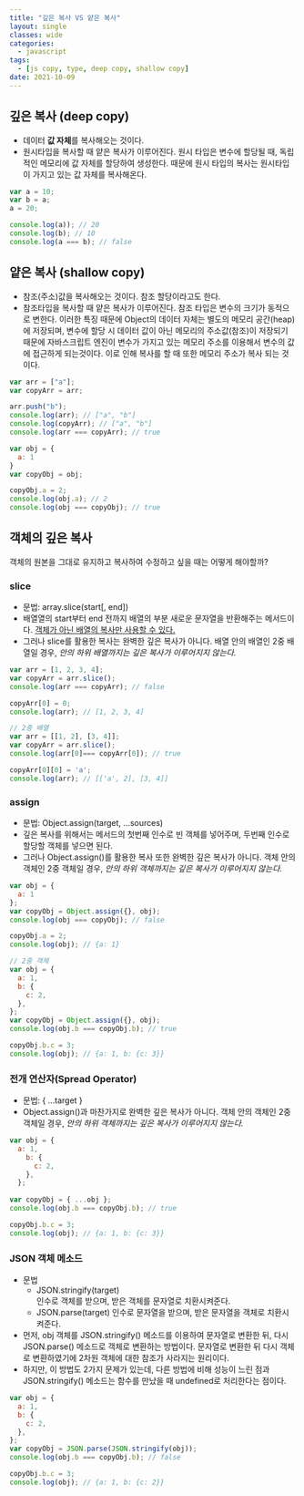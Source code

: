 ```yaml
---
title: "깊은 복사 VS 얕은 복사"
layout: single
classes: wide
categories:
  - javascript
tags:
  - [js copy, type, deep copy, shallow copy]
date: 2021-10-09
---
```


## 깊은 복사 (deep copy)
* 데이터 **값 자체**를 복사해오는 것이다.
* 원시타입을 복사할 때 얕은 복사가 이루어진다. 원시 타입은 변수에 할당될 때, 독립적인 메모리에 값 자체를 할당하여 생성한다. 때문에 원시 타입의 복사는 원시타입이 가지고 있는 값 자체를 복사해온다.

```javascript
var a = 10;
var b = a;
a = 20;

console.log(a)); // 20
console.log(b); // 10
console.log(a === b); // false
```


## 얕은 복사 (shallow copy)
* 참조(주소)값을 복사해오는 것이다. 참조 할당이라고도 한다.
* 참조타입을 복사할 때 얕은 복사가 이루어진다. 참조 타입은 변수의 크기가 동적으로 변한다. 이러한 특징 때문에 Object의 데이터 자체는 별도의 메모리 공간(heap)에 저장되며, 변수에 할당 시 데이터 값이 아닌 메모리의 주소값(참조)이 저장되기 때문에 자바스크립트 엔진이 변수가 가지고 있는 메모리 주소를 이용해서 변수의 값에 접근하게 되는것이다. 이로 인해 복사를 할 때 또한 메모리 주소가 복사 되는 것이다.

```javascript
var arr = ["a"];
var copyArr = arr;

arr.push("b");
console.log(arr); // ["a", "b"]
console.log(copyArr); // ["a", "b"]
console.log(arr === copyArr); // true

var obj = {
  a: 1
}
var copyObj = obj;

copyObj.a = 2;
console.log(obj.a); // 2
console.log(obj === copyObj); // true
```


## 객체의 깊은 복사
객체의 원본을 그대로 유지하고 복사하여 수정하고 싶을 때는 어떻게 해야할까?

### slice
* 문법: array.slice(start[, end])
* 배열열의 start부터 end 전까지 배열의 부분 새로운 문자열을 반환해주는 메서드이다. <u>객체가 아닌 배열의 복사만 사용할 수 있다.</u>
* 그러나 slice를 활용한 복사는 완벽한 깊은 복사가 아니다. 배열 안의 배열인 2중 배열일 경우, *안의 하위 배열까지는 깊은 복사가 이루어지지 않는다.*

```javascript
var arr = [1, 2, 3, 4];
var copyArr = arr.slice();
console.log(arr === copyArr); // false

copyArr[0] = 0;
console.log(arr); // [1, 2, 3, 4]

// 2중 배열
var arr = [[1, 2], [3, 4]];
var copyArr = arr.slice();
console.log(arr[0]=== copyArr[0]); // true

copyArr[0][0] = 'a';
console.log(arr); // [['a', 2], [3, 4]]
```

### assign
* 문법: Object.assign(target, ...sources)
* 깊은 복사를 위해서는 메서드의 첫번째 인수로 빈 객체를 넣어주며, 두번째 인수로 할당할 객체를 넣으면 된다.
* 그러나 Object.assign()를 활용한 복사 또한 완벽한 깊은 복사가 아니다. 객체 안의 객체인 2중 객체일 경우, *안의 하위 객체까지는 깊은 복사가 이루어지지 않는다.*

```javascript
var obj = {
  a: 1
};
var copyObj = Object.assign({}, obj);
console.log(obj === copyObj); // false

copyObj.a = 2;
console.log(obj); // {a: 1}

// 2중 객체
var obj = {
  a: 1,
  b: {
    c: 2,
  },
};
var copyObj = Object.assign({}, obj);
console.log(obj.b === copyObj.b); // true

copyObj.b.c = 3;
console.log(obj); // {a: 1, b: {c: 3}}
```

### 전개 연산자(Spread Operator)
* 문법: { ...target }
* Object.assign()과 마찬가지로 완벽한 깊은 복사가 아니다. 객체 안의 객체인 2중 객체일 경우, *안의 하위 객체까지는 깊은 복사가 이루어지지 않는다.*

```javascript
var obj = {
  a: 1,
    b: {
      c: 2,
    },
  };
  
var copyObj = { ...obj };
console.log(obj.b === copyObj.b); // true

copyObj.b.c = 3;
console.log(obj); // {a: 1, b: {c: 3}}
```

### JSON 객체 메소드
* 문법  
  * JSON.stringify(target)  
  인수로 객체를 받으며, 받은 객체를 문자열로 치환시켜준다.
  * JSON.parse(target)
  인수로 문자열을 받으며, 받은 문자열을 객체로 치환시켜준다.
* 먼저, obj 객체를 JSON.stringify() 메소드를 이용하여 문자열로 변환한 뒤, 다시 JSON.parse() 메소드로 객체로 변환하는 방법이다. 문자열로 변환한 뒤 다시 객체로 변환하였기에 2차원 객체에 대한 참조가 사라지는 원리이다.
* 하지만, 이 방법도 2가지 문제가 있는데, 다른 방법에 비해 성능이 느린 점과 JSON.stringify() 메소드는 함수를 만났을 때 undefined로 처리한다는 점이다.

```javascript
var obj = {
  a: 1,
  b: {
    c: 2,
  },
};
var copyObj = JSON.parse(JSON.stringify(obj));
console.log(obj.b === copyObj.b); // false

copyObj.b.c = 3;
console.log(obj); // {a: 1, b: {c: 2}}
```